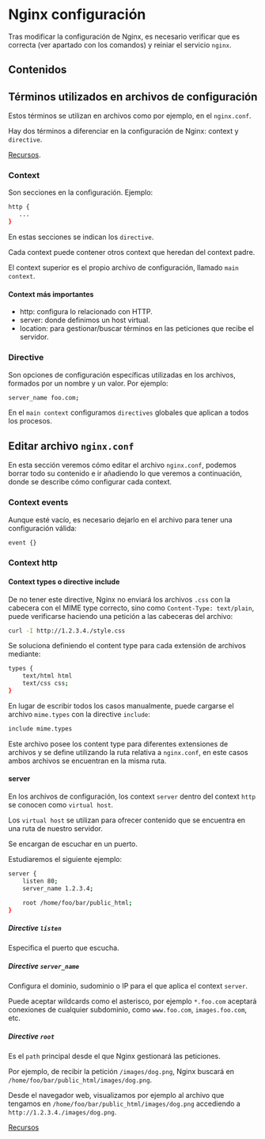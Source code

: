 # Nginx configuración

Tras modificar la configuración de Nginx, es necesario verificar que es correcta (ver apartado con los comandos) y reiniar el servicio `nginx`.

## Contenidos



## Términos utilizados en archivos de configuración

Estos términos se utilizan en archivos como por ejemplo, en el `nginx.conf`.

Hay dos términos a diferenciar en la configuración de Nginx: context y `directive`.

[Recursos](https://bbvanext.udemy.com/course/nginx-fundamentals).

### Context

Son secciones en la configuración. Ejemplo:

```bash
http {
   ...
}
```

En estas secciones se indican los `directive`.

Cada context puede contener otros context que heredan del context padre.

El context superior es el propio archivo de configuración, llamado `main context`.

#### Context más importantes

- http: configura lo relacionado con HTTP.
- server: donde definimos un host virtual.
- location: para gestionar/buscar términos en las peticiones que recibe el servidor.

### Directive

Son opciones de configuración específicas utilizadas en los archivos, formados por un nombre y un valor. Por ejemplo:

```bash
server_name foo.com;
```

En el `main context` configuramos `directives` globales que aplican a todos los procesos.

## Editar archivo `nginx.conf`

En esta sección veremos cómo editar el archivo `nginx.conf`, podemos borrar todo su contenido e ir añadiendo lo que veremos a continuación, donde se describe cómo configurar cada context.

### Context events

Aunque esté vacío, es necesario dejarlo en el archivo para tener una configuración válida:

```bash
event {}
```

### Context http

#### Context types o directive include

De no tener este directive, Nginx no enviará los archivos `.css` con la cabecera con el MIME type correcto, sino como `Content-Type: text/plain`, puede verificarse haciendo una petición a las cabeceras del archivo:

```bash
curl -I http://1.2.3.4./style.css
```

Se soluciona definiendo el content type para cada extensión de archivos mediante:

```bash
types {
    text/html html
    text/css css;
}
```

En lugar de escribir todos los casos manualmente, puede cargarse el archivo `mime.types` con la directive `include`:

```bash
include mime.types
```

Este archivo posee los content type para diferentes extensiones de archivos y se define utilizando la ruta relativa a `nginx.conf`, en este casos ambos archivos se encuentran en la misma ruta.


#### server

En los archivos de configuración, los context `server` dentro del context `http` se conocen como `virtual host`.

Los `virtual host` se utilizan para ofrecer contenido que se encuentra en una ruta de nuestro servidor.

Se encargan de escuchar en un puerto.

Estudiaremos el siguiente ejemplo:

```bash
server {
    listen 80;
    server_name 1.2.3.4;

    root /home/foo/bar/public_html;
}
```

##### Directive `listen`

Especifica el puerto que escucha.

##### Directive `server_name`

Configura el dominio, sudominio o IP para el que aplica el context `server`.

Puede aceptar wildcards como el asterisco, por ejemplo `*.foo.com` aceptará conexiones de cualquier subdominio, como `www.foo.com`, `images.foo.com`, etc.

##### Directive `root`

Es el `path` principal desde el que Nginx gestionará las peticiones.

Por ejemplo, de recibir la petición `/images/dog.png`, Nginx buscará en `/home/foo/bar/public_html/images/dog.png`.

Desde el navegador web, visualizamos por ejemplo al archivo que tengamos en `/home/foo/bar/public_html/images/dog.png` accediendo a `http://1.2.3.4./images/dog.png`.

[Recursos](https://www.nginx.com/blog/setting-up-nginx/)

